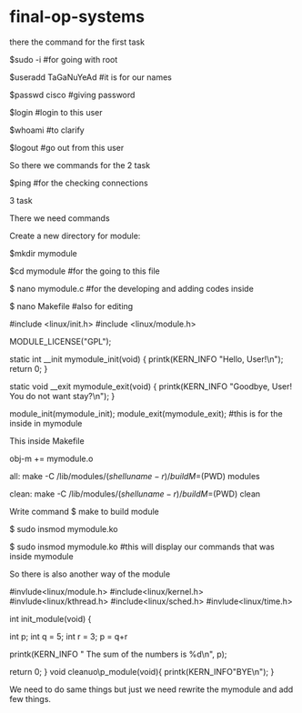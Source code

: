 # final-op-systems
there the command for the first task


$sudo -i #for going with root

$useradd TaGaNuYeAd #it is for our names

$passwd cisco #giving password

$login #login to this user

$whoami #to clarify

$logout #go out from this user

So there we commands for the 2 task


$ping #for the checking connections

3 task


There we need commands

Create a new directory for module:

$mkdir mymodule 

$cd mymodule #for the going to this file

$ nano mymodule.c #for the developing and adding codes inside

$ nano Makefile  #also for editing

#include <linux/init.h>
#include <linux/module.h>

MODULE_LICENSE("GPL");

static int __init mymodule_init(void) {
    printk(KERN_INFO "Hello, User!\n");
    return 0;
}

static void __exit mymodule_exit(void) {
    printk(KERN_INFO "Goodbye, User! You do not want stay?\n");
}

module_init(mymodule_init);
module_exit(mymodule_exit); #this is for the inside in mymodule


This inside Makefile

obj-m += mymodule.o

all:
	make -C /lib/modules/$(shell uname -r)/build M=$(PWD) modules

clean:
	make -C /lib/modules/$(shell uname -r)/build M=$(PWD) clean
	
Write command $ make to build module

$ sudo insmod mymodule.ko

$ sudo insmod mymodule.ko #this will display our commands that was inside mymodule

So there is also another way of the module

#invlude<linux/module.h>
#include<linux/kernel.h>
#invlude<linux/kthread.h>
#include<linux/sched.h>
#invlude<linux/time.h>

int  init_module(void)
{

int p;
int q = 5;
int r = 3;
p = q+r

printk(KERN_INFO " The sum of the numbers is %d\n", p);

return 0;
}
void cleanuo\p_module(void){
printk(KERN_INFO"BYE\n");
}

We need to do same things but just we need rewrite the mymodule and add few things.
